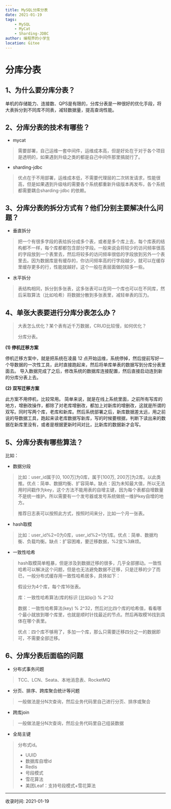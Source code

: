 ```yaml
---
title: MySQL分库分表
date: 2021-01-19
tags:
    - MySQL
    - MyCat
    - Sharding-JDBC
author: 编程界的小学生
location: Gitee
---
```

# 分库分表

## 1、为什么要分库分表？

单机的存储能力、连接数、QPS是有限的，分库分表是一种很好的优化手段，将大表拆分到不同库不同表，减轻数据量，提高查询性能。

## 2、分库分表的技术有哪些？

- mycat

> 需要部署，自己运维一套中间件，运维成本高，但是好处在于对于各个项目是透明的，如果遇到升级之类的都是自己中间件那里搞就行了。

- sharding-jdbc

> 优点在于不用部署，运维成本低，不需要代理层的二次转发请求，性能很高，但是如果遇到升级啥的需要各个系统都重新升级版本再发布，各个系统都需要耦合sharding-jdbc 的依赖。

## 3、分库分表的拆分方式有？他们分别主要解决什么问题？

- 垂直拆分

> 把一个有很多字段的表给拆分成多个表，或者是多个库上去，每个库表的结构都不一样，每个库都都包含部分字段。一般来说会将较少的访问频率很高的字段放到一个表里去，然后将较多的访问频率很低的字段放到另外一个表里去。因为数据库是有缓存的，你访问频率高的行字段越少，就可以在缓存里缓存更多的行，性能就越好。这个一般在表层面做的较多一些。

- 水平拆分

> 表结构相同，拆分到多张表，这多张表可以在同一个库也可以在不同库，然后采取算法（比如哈希）将数据分散到多张表里，减轻单表的压力。

## 4、单张大表要进行分库分表怎么办？

> 大表怎么优化？某个表有近千万数据，CRUD比较慢，如何优化？
>
> 分库分表。

**(1) 停机迁移方案**

停机迁移方案中，就是把系统在凌晨 12 点开始运维，系统停掉，然后提前写好一个导数据的一次性工具，此时直接跑起来，然后将单库单表的数据写到分库分表里面去。 导入数据完成了之后，修改系统的数据库连接配置，然后直接启动连到新的分库分表上去。

**(2) 双写迁移方案**

此方案不用停机，比较常用。 简单来说，就是在线上系统里面，之前所有写库的地方，增删改操作，都除了对老库增删改，都加上对新库的增删改，这就是所谓的双写。同时写两个库，老库和新库。然后系统部署之后，新库数据差太远，用之前说的导数据工具，跑起来读老库数据写新库，写的时候要根据，判断下读出来的数据在新库里没有，或者是根据更新时间对比，比新库的数据新才会写。

## 5、分库分表有哪些算法？

比如：

- 数据分段

> 比如：user_id属于[0, 100万]为0库，属于[100万, 200万]为2库。以此类推。优点：简单、数据均衡、扩容简单。缺点：因为未知最大值，所以无法用时间戳作为key，这个方法不能用表的自增主键，因为每个表都自增数量不是统一维护。所以需要有一个发号器或发号系统做统一维护key自增的地方。
>
> 推荐日志表可以按照此方式，按照时间来分，比如一个月一张表。

- hash取模

> 比如：user_id%2=0为0库，user_id%2=1为1库。优点：简单、数据均衡、负载均衡。缺点：扩容困难，要迁移数据，%2变%3麻烦。

- 一致性哈希

> hash取模简单粗暴，但是涉及到数据迁移的很多，几乎全部挪动。一致性哈希可以解决这个问题，但是也无法避免数据不迁移，只是迁移的少了而已，一般分布式缓存用一致性哈希居多，具体如下：
>
> 假设分为4个库，每个库16张表。
>
> 库：一致性哈希算法(库的标识 [比如ip]) % 2^32
>
> 数据：一致性哈希算法(key) % 2^32，然后对比四个库的哈希值，看看哪个最小就放到哪个库里，也就是顺时针找最近的节点。然后再取模16找到具体在哪个表里。
>
> 优点：四个库不够用了，多加一个库，那么只需要迁移四分之一的数据即可，不需要全部迁移。

## 6、分库分表后面临的问题

- 分布式事务问题

> TCC、LCN、Seata、本地消息表、RocketMQ

- 分页、排序、跨库聚合统计等问题

> 一般做法是分N次查询，然后业务代码里自己进行分页、排序或聚合

- 跨库join

> 一般做法是分N次查询，然后业务代码里自己组装数据

- 全局主键

> 分布式id。
>
> - UUID
> - 数据库自增id
> - Redis
> - 号段模式
> - 雪花算法
> - 美团Leaf：支持号段模式+雪花算法


---
收录时间: 2021-01-19

<Vssue :title="$title" />